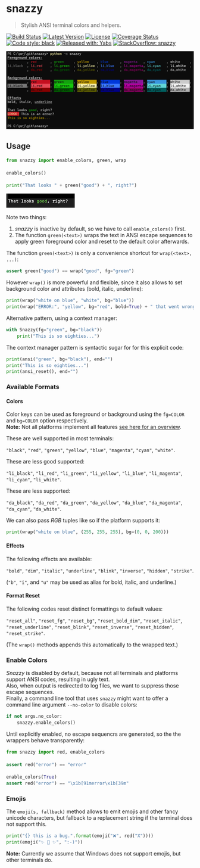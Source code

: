 # snazzy

> Stylish ANSI terminal colors and helpers.

[![Build Status](https://travis-ci.org/mar10/snazzy.svg?branch=master)](https://travis-ci.org/mar10/snazzy)
[![Latest Version](https://img.shields.io/pypi/v/snazzy.svg)](https://pypi.python.org/pypi/snazzy/)
[![License](https://img.shields.io/pypi/l/snazzy.svg)](https://github.com/mar10/snazzy/blob/master/LICENSE)
[![Coverage Status](https://coveralls.io/repos/github/mar10/snazzy/badge.svg?branch=master)](https://coveralls.io/github/mar10/snazzy?branch=master)
[![Code style: black](https://img.shields.io/badge/code%20style-black-000000.svg)](https://github.com/ambv/black)
[![Released with: Yabs](https://img.shields.io/badge/released%20with-yabs-yellowgreen)](https://github.com/mar10/yabs)
[![StackOverflow: snazzy](https://img.shields.io/badge/StackOverflow-snazzy-blue.svg)](https://stackoverflow.com/questions/tagged/snazzy)

![demo run](https://github.com/mar10/snazzy/raw/master/tests/snazzy.png)

## Usage

```py
from snazzy import enable_colors, green, wrap

enable_colors()

print("That looks " + green("good") + ", right?")
```

![looks good](https://github.com/mar10/snazzy/raw/master/tests/that_looks_good.png)

Note two things:

1. *snazzy* is inactive by default, so we have to call `enable_colors()` first.
2. The function `green(<text>)` wraps the text in ANSI escape sequences to apply
   green foreground color and reset to the default color afterwards.

The function `green(<text>)` is only a convenience shortcut for `wrap(<text>, ...)`:

```py
assert green("good") == wrap("good", fg="green")
```

However `wrap()` is more powerful and flexible, since it also allows to set background
color and attributes (bold, italic, underline):

```py
print(wrap("white on blue", "white", bg="blue"))
print(wrap("ERROR:", "yellow", bg="red", bold=True) + " that went wrong.")
```

Alternative pattern, using a context manager:

```py
with Snazzy(fg="green", bg="black"))
    print("This is so eighties...")
```

The context manager pattern is syntactic sugar for for this explicit code:

```py
print(ansi("green", bg="black"), end="")
print("This is so eighties...")
print(ansi_reset(), end="")
```

### Available Formats

#### Colors

Color keys can be used as foreground or background using the `fg=COLOR` and
`bg=COLOR` option respectively.<br>
**Note:** Not all platforms implement all features
[see here for an overview](https://en.wikipedia.org/wiki/ANSI_escape_code#Colors).

These are well supported in most terminals:

`"black"`, `"red"`, `"green"`, `"yellow"`, `"blue"`, `"magenta"`, `"cyan"`, `"white"`.

These are less good supported:

`"li_black"`, `"li_red"`, `"li_green"`, `"li_yellow"`, `"li_blue"`, `"li_magenta"`,
`"li_cyan"`, `"li_white"`.

These are less supported:

`"da_black"`, `"da_red"`, `"da_green"`, `"da_yellow"`, `"da_blue"`, `"da_magenta"`,
`"da_cyan"`, `"da_white"`.

We can also pass *RGB* tuples like so if the platform supports it:
```py
print(wrap("white on blue", (255, 255, 255), bg=(0, 0, 200)))
```

#### Effects

The following effects are available:

`"bold"`, `"dim"`, `"italic"`, `"underline"`, `"blink"`, `"inverse"`, `"hidden"`,
`"strike"`.

(`"b"`, `"i"`, and `"u"` may be used as alias for bold, italic, and underline.)

#### Format Reset

The following codes reset distinct formattings to default values:

`"reset_all"`, `"reset_fg"`, `"reset_bg"`, `"reset_bold_dim"`, `"reset_italic"`,
`"reset_underline"`, `"reset_blink"`, `"reset_inverse"`, `"reset_hidden"`,
`"reset_strike"`.

(The `wrap()` methods appends this automatically to the wrapped text.)

### Enable Colors

*Snazzy* is disabled by default, because not all terminals and platforms support
ANSI codes, resulting in ugly text.<br>
Also, when output is redirected to log files, we want to suppress those escape
sequences.<br>
Finally, a command line tool that uses `snazzy` might want to offer a
command line argument `--no-color` to disable colors:

```py
if not args.no_color:
    snazzy.enable_colors()
```

Until explicitly enabled, no escape sequencrs are generated, so the the wrappers
behave transparently:

```py
from snazzy import red, enable_colors

assert red("error") == "error"

enable_colors(True)
assert red("error") == "\x1b[91merror\x1b[39m"
```

### Emojis

The `emoji(s, fallback)` method allows to emit emojis and other fancy unicode
characters, but fallback to a replacement string if the terminal does not
support this.

```py
print("{} this is a bug.".format(emoji("❌", red("X"))))
print(emoji("✨ 🍰 ✨", ":-)"))
```

**Note:** Currently we assume that Windows does not support emojis, but
other terminals do.
